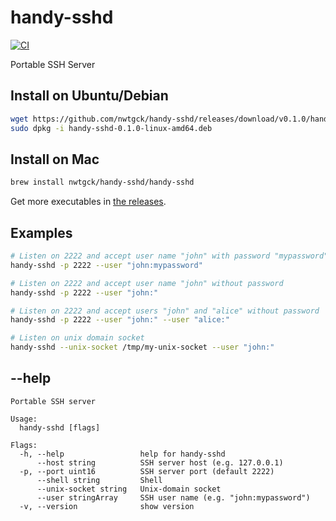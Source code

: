 # handy-sshd
[![CI](https://github.com/nwtgck/handy-sshd/actions/workflows/ci.yml/badge.svg)](https://github.com/nwtgck/handy-sshd/actions/workflows/ci.yml)

Portable SSH Server

## Install on Ubuntu/Debian

```bash
wget https://github.com/nwtgck/handy-sshd/releases/download/v0.1.0/handy-sshd-0.1.0-linux-amd64.deb
sudo dpkg -i handy-sshd-0.1.0-linux-amd64.deb 
```

## Install on Mac

```bash
brew install nwtgck/handy-sshd/handy-sshd
```

Get more executables in [the releases](https://github.com/nwtgck/handy-sshd/releases).

## Examples

```bash
# Listen on 2222 and accept user name "john" with password "mypassword"
handy-sshd -p 2222 --user "john:mypassword"
```

```bash
# Listen on 2222 and accept user name "john" without password
handy-sshd -p 2222 --user "john:"
```

```bash
# Listen on 2222 and accept users "john" and "alice" without password
handy-sshd -p 2222 --user "john:" --user "alice:"
```

```bash
# Listen on unix domain socket
handy-sshd --unix-socket /tmp/my-unix-socket --user "john:"
```

## --help

```
Portable SSH server

Usage:
  handy-sshd [flags]

Flags:
  -h, --help                 help for handy-sshd
      --host string          SSH server host (e.g. 127.0.0.1)
  -p, --port uint16          SSH server port (default 2222)
      --shell string         Shell
      --unix-socket string   Unix-domain socket
      --user stringArray     SSH user name (e.g. "john:mypassword")
  -v, --version              show version
```
